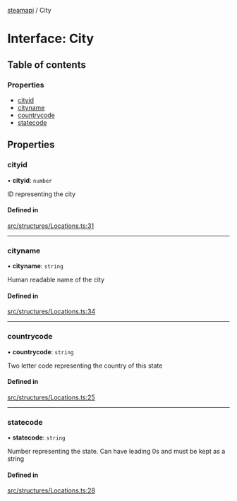 [steamapi](../README.md) / City

# Interface: City

## Table of contents

### Properties

- [cityid](City.md#cityid)
- [cityname](City.md#cityname)
- [countrycode](City.md#countrycode)
- [statecode](City.md#statecode)

## Properties

### cityid

• **cityid**: `number`

ID representing the city

#### Defined in

[src/structures/Locations.ts:31](https://github.com/xDimGG/node-steamapi/blob/e50b622/src/structures/Locations.ts#L31)

___

### cityname

• **cityname**: `string`

Human readable name of the city

#### Defined in

[src/structures/Locations.ts:34](https://github.com/xDimGG/node-steamapi/blob/e50b622/src/structures/Locations.ts#L34)

___

### countrycode

• **countrycode**: `string`

Two letter code representing the country of this state

#### Defined in

[src/structures/Locations.ts:25](https://github.com/xDimGG/node-steamapi/blob/e50b622/src/structures/Locations.ts#L25)

___

### statecode

• **statecode**: `string`

Number representing the state. Can have leading 0s and must be kept as a string

#### Defined in

[src/structures/Locations.ts:28](https://github.com/xDimGG/node-steamapi/blob/e50b622/src/structures/Locations.ts#L28)
